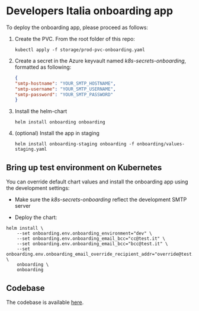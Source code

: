 # Developers Italia onboarding app

To deploy the onboarding app, please proceed as follows:

1. Create the PVC. From the root folder of this repo:

   ```shell
   kubectl apply -f storage/prod-pvc-onboarding.yaml
   ```

1. Create a secret in the Azure keyvault named *k8s-secrets-onboarding*,
   formatted as following:

   ```json
   {
   "smtp-hostname": "YOUR_SMTP_HOSTNAME",
   "smtp-username": "YOUR_SMTP_USERNAME",
   "smtp-password": "YOUR_SMTP_PASSWORD"
   }
   ```

1. Install the helm-chart

   ```shell
   helm install onboarding onboarding
   ```

1. (optional) Install the app in staging

   ```shell
   helm install onboarding-staging onboarding -f onboarding/values-staging.yaml
   ```

## Bring up test environment on Kubernetes

You can override default chart values and install the onboarding app using the development settings:

* Make sure the *k8s-secrets-onboarding* reflect the development SMTP server

* Deploy the chart:

```shell
helm install \
    --set onboarding.env.onboarding_environment="dev" \
    --set onboarding.env.onboarding_email_bcc="cc@test.it" \
    --set onboarding.env.onboarding_email_bcc="bcc@test.it" \
    --set onboarding.env.onboarding_email_override_recipient_addr="override@test.it" \
    onboarding \
    onboarding
```


## Codebase

The codebase is available [here](https://github.com/italia/developers-italia-onboarding).
